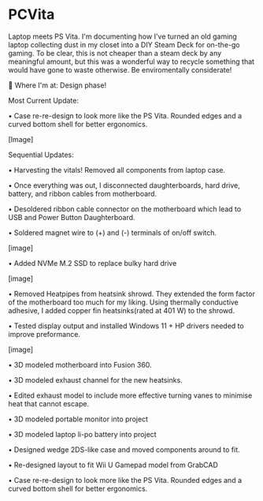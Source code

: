 # PCVita
Laptop meets PS Vita. 
I'm documenting how I've turned an old gaming laptop collecting dust in my closet into a DIY Steam Deck for on-the-go gaming. To be clear, this is not cheaper than a steam deck by any meaningful amount, but this was a wonderful way to recycle something that would have gone to waste otherwise. Be enviromentally considerate!

🤍 Where I'm at: Design phase!

Most Current Update:

• Case re-re-design to look more like the PS Vita. Rounded edges and a curved bottom shell for better ergonomics.

[Image]

Sequential Updates:

• Harvesting the vitals! Removed all components from laptop case.

• Once everything was out, I disconnected daughterboards, hard drive, battery, and ribbon cables from motherboard.

• Desoldered ribbon cable connector on the motherboard which lead to USB and Power Button Daughterboard.

• Soldered magnet wire to (+) and (-) terminals of on/off switch.

[image]

• Added NVMe M.2 SSD to replace bulky hard drive

[image]

• Removed Heatpipes from heatsink shrowd. They extended the form factor of the motherboard too much for my liking. Using thermally conductive adhesive, I added copper fin heatsinks(rated at 401 W) to the shrowd.

• Tested display output and installed Windows 11 + HP drivers needed to improve preformance.

[image]

• 3D modeled motherboard into Fusion 360.

• 3D modeled exhaust channel for the new heatsinks.

• Edited exhaust model to include more effective turning vanes to minimise heat that cannot escape.

• 3D modeled portable monitor into project

• 3D modeled laptop li-po battery into project

• Designed wedge 2DS-like case and moved components around to fit.

• Re-designed layout to fit Wii U Gamepad model from GrabCAD

• Case re-re-design to look more like the PS Vita. Rounded edges and a curved bottom shell for better ergonomics.
